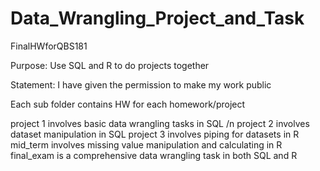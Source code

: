 # Data_Wrangling_Project_and_Task
FinalHWforQBS181

Purpose: Use SQL and R to do projects together

Statement: I have given the permission to make my work public

Each sub folder contains HW for each homework/project

project 1 involves basic data wrangling tasks in SQL
/n
project 2 involves dataset manipulation in SQL
project 3 involves piping for datasets in R
mid_term involves missing value manipulation and calculating in R
final_exam is a comprehensive data wrangling task in both SQL and R


